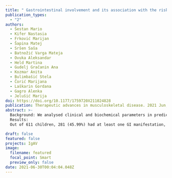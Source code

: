 ```yaml
---
title: " Gastrointestinal involvement and its association with the risk for nephritis in IgA vasculitis "
publication_types:
  - "2"
authors:
  - Šestan Mario
  - Kifer Nastasia
  - Frković Marijan
  - Šapina Matej
  - Sršen Saša
  - Batnožić Varga Mateja
  - Ovuka Aleksandar
  - Held Martina
  - Gudelj Gračanin Ana
  - Kozmar Anita
  - Bulimbašić Stela
  - Čorić Marijana
  - Laškarin Gordana
  - Gagro Alenka
  - Jelušić Marija
doi: https://doi.org/10.1177/1759720X211024828
publication: Therapeutic advances in musculoskeletal disease. 2021 Jun;13:1759720X211024828.
abstract: >-
  Background: We analysed clinical and biochemical parameters in predicting severe gastrointestinal (GI) manifestations in childhood IgA vasculitis (IgAV) and the risk of developing renal complications.Methods: A national multicentric retrospective study included children with IgAV reviewed in five Croatian University Centres for paediatric rheumatology in the period 2009–2019.
  Results: 
  Out of 611 children, 281 (45.99%) had at least one GI manifestation, while 42 of 281 (14.95%) had the most severe GI manifestations. Using logistic regression several clinical risk factors for the severe GI manifestations were identified: generalized rash [odds ratio (OR) 2.09 (95% confidence interval (CI) 1.09–4.01)], rash extended on upper extremities (OR 2.77 (95% CI 1.43–5.34)] or face [OR 3.69 (95% CI 1.42–9.43)] and nephritis (IgAVN) [OR 4.35 (95% CI 2.23–8.50)], as well as lower values of prothrombin time (OR 0.05 (95% CI 0.01–0.62)], fibrinogen [OR 0.45 (95% CI 0.29–0.70)] and IgM [OR 0.10 (95% I 0.03–0.35)]] among the laboratory parameters. Patients with severe GI involvement more frequently had relapse of the disease [OR 2.14 (CI 1.04–4.39)] and recurrent rash [OR 2.61 (CI 1.27–5.38)]. Multivariate logistic regression found that the combination of age, GI symptoms at the beginning of IgAV and severity of GI symptoms were statistically significant predictors of IgAVN. Patients in whom IgAV has started with GI symptoms [OR 6.60 (95% CI 1.67–26.06)], older children [OR 1.22 (95% CI 1.02–1.46)] with severe GI form of IgAV (OR 5.90 (95% CI 1.12–31.15)] were particularly high-risk for developing IgAVN.Conclusion: We detected a group of older children with the onset of GI symptoms before other IgAV symptoms and severe GI form of the IgAV, with significantly higher risk for acute and chronic complications of IgAV.

draft: false
featured: false
projects: IgAV
image:
  filename: featured
  focal_point: Smart
  preview_only: false
date: 2021-06-30T00:04:04.048Z
---
```

